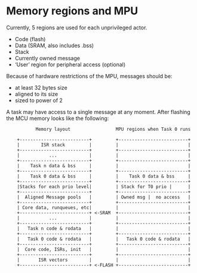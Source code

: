 Memory regions and MPU
======================

Currently, 5 regions are used for each unprivileged actor.
- Code (flash)
- Data (SRAM, also includes .bss)
- Stack
- Currently owned message
- ‘User’ region for peripheral access (optional)


Because of hardware restrictions of the MPU, messages should be:
- at least 32 bytes size
- aligned to its size
- sized to power of 2

A task may have access to a single message at any moment.
After flashing the MCU memory looks like the following:



               Memory layout                 MPU regions when Task 0 runs

        +--------------------------+         +--------------------------+
        |        ISR stack         |         |                          |
        +--------------------------+         +--------------------------+
        |           ...            |         |                          |
        +--------------------------+         +--------------------------+
        |    Task n data & bss     |         |                          |
        +--------------------------+         +--------------------------+
        |    Task 0 data & bss     |         |    Task 0 data & bss     |
        +--------------------------+         +--------------------------+
        |Stacks for each prio level|         | Stack for T0 prio |      |
        +--------------------------+         +--------------------------+
        |  Aligned Message pools   |         | Owned msg |  no access   |
        +--------------------------+         +--------------------------+
        | Core data, runqueues, etc|         |                          |
        +--------------------------+ <-SRAM  +--------------------------+
        |           ...            |         |                          |
        +--------------------------+         +--------------------------+
        |   Task n code & rodata   |         |                          |
        +--------------------------+         +--------------------------+
        |   Task 0 code & rodata   |         |   Task 0 code & rodata   |
        +--------------------------+         +--------------------------+
        |  Core code, ISRs, init   |         |                          |
        +--------------------------+         +--------------------------+
        |       ISR vectors        |         |                          |
        +--------------------------+ <-FLASH +--------------------------+


